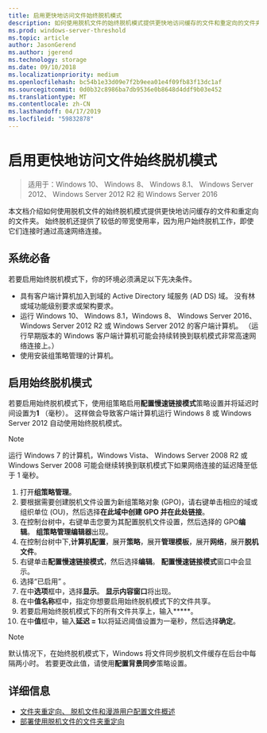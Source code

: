 ```yaml
---
title: 启用更快地访问文件始终脱机模式
description: 如何使用脱机文件的始终脱机模式提供更快地访问缓存的文件和重定向的文件夹。
ms.prod: windows-server-threshold
ms.topic: article
author: JasonGerend
ms.author: jgerend
ms.technology: storage
ms.date: 09/10/2018
ms.localizationpriority: medium
ms.openlocfilehash: bc54b1e33d09e7f2b9eea01e4f09fb83f13dc1af
ms.sourcegitcommit: 0d0b32c8986ba7db9536e0b8648d4ddf9b03e452
ms.translationtype: MT
ms.contentlocale: zh-CN
ms.lasthandoff: 04/17/2019
ms.locfileid: "59832878"
---
```

# <a name="enable-always-offline-mode-for-faster-access-to-files"></a>启用更快地访问文件始终脱机模式

>适用于：Windows 10、 Windows 8、 Windows 8.1、 Windows Server 2012、 Windows Server 2012 R2 和 Windows Server 2016

本文档介绍如何使用脱机文件的始终脱机模式提供更快地访问缓存的文件和重定向的文件夹。 始终脱机还提供了较低的带宽使用率，因为用户始终脱机工作，即使它们连接时通过高速网络连接。

## <a name="prerequisites"></a>系统必备

若要启用始终脱机模式下，你的环境必须满足以下先决条件。

- 具有客户端计算机加入到域的 Active Directory 域服务 (AD DS) 域。 没有林或域功能级别要求或架构要求。
- 运行 Windows 10、 Windows 8.1，Windows 8、 Windows Server 2016、 Windows Server 2012 R2 或 Windows Server 2012 的客户端计算机。 （运行早期版本的 Windows 客户端计算机可能会持续转换到联机模式非常高速网络连接上。）
- 使用安装组策略管理的计算机。

## <a name="enable-always-offline-mode"></a>启用始终脱机模式

若要启用始终脱机模式下，使用组策略启用**配置慢速链接模式**策略设置并将延迟时间设置为**1** （毫秒）。 这样做会导致客户端计算机运行 Windows 8 或 Windows Server 2012 自动使用始终脱机模式。

>[!NOTE]
>运行 Windows 7 的计算机，Windows Vista、 Windows Server 2008 R2 或 Windows Server 2008 可能会继续转换到联机模式下如果网络连接的延迟降至低于 1 毫秒。

1. 打开**组策略管理**。
2. 要根据需要创建脱机文件设置为新组策略对象 (GPO)，请右键单击相应的域或组织单位 (OU)，然后选择**在此域中创建 GPO 并在此处链接**。
3. 在控制台树中，右键单击您要为其配置脱机文件设置，然后选择的 GPO**编辑**。 **组策略管理编辑器**出现。
4. 在控制台树中下,**计算机配置**，展开**策略**，展开**管理模板**，展开**网络**，展开**脱机文件**。
5. 右键单击**配置慢速链接模式**，然后选择**编辑**。 **配置慢速链接模式**窗口中会显示。
6. 选择“已启用” 。
7. 在中**选项**框中，选择**显示**。 **显示内容窗口**将出现。
8. 在中**值名称**框中，指定你想要启用始终脱机模式下的文件共享。
9. 若要启用始终脱机模式下的所有文件共享上，输入**\***。
10. 在中**值**框中，输入**延迟 = 1**以将延迟阈值设置为一毫秒，然后选择**确定**。

>[!NOTE]
>默认情况下，在始终脱机模式下，Windows 将文件同步脱机文件缓存在后台中每隔两小时。 若要更改此值，请使用**配置背景同步**策略设置。

## <a name="more-information"></a>详细信息

* [文件夹重定向、 脱机文件和漫游用户配置文件概述](folder-redirection-rup-overview.md)
* [部署使用脱机文件的文件夹重定向](deploy-folder-redirection.md)
